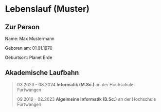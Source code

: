 # Lebenslauf (Muster)

## Zur Person

Name: Max Mustermann

Geboren am: 01.01.1970

Geburtsort: Planet Erde

## Akademische Laufbahn

> 03.2023 - 08.2024 **Informatik (M.Sc.)** an der Hochschule Furtwangen
>
> 09.2019 - 02.2023 **Algeimeine Informatik (B.Sc.)** an der Hochschule Furtwangen
